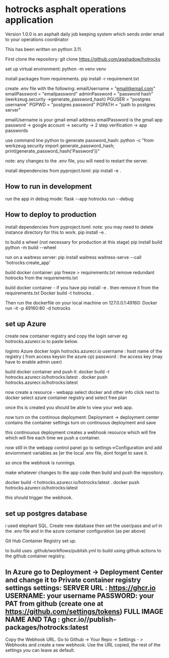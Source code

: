 # hotrocks asphalt operations application

Version 1.0.0 is an asphalt daily job keeping system which sends order email to your operations coordinator

This has been written on python 3.11.

First clone the repository:
git clone https://github.com/agshadow/hotrocks

set up virtual environment:
python -m venv venv

install packages from requirements.
pip install -r requirement.txt

create .env file with the following:
emailUsername = "email@email.com"
emailPassword = "emailpassword"
adminPassword = "password hash" (werkzeug.security ->generate_password_hash)
PGUSER = "postgres username"
PGPWD = "postgres password"
PGPATH = "path to postgres server"

emailUsername is your gmail email address
emailPassword is the gmail app password -> google account -> security -> 2 step verification -> app passwords

use command line python to generate password_hash:
python -c "from werkzeug.security import generate_password_hash; print(generate_password_hash('Password'))"

note: any changes to the .env file, you will need to restart the server.

install dependencies from pyproject.toml:
pip install -e .

## How to run in development

run the app in debug mode:
flask --app hotrocks run --debug

## How to deploy to production

install dependencies from pyproject.toml:
note: you may need to delete instance directory for this to work.
pip install -e .

to build a wheel (not necessary for production at this stage)
pip install build
python -m build --wheel

run on a waitress server:
pip install waitress
waitress-serve --call 'hotrocks:create_app'

build docker container:
pip freeze > requirements.txt
remove redundant hotrocks from the requirements.txt

build docker container - if you have pip install -e . then remove it from the requirements.txt
Docker build -t hotrocks .

Then run the dockerfile on your local machine on 127.0.0.1:49160:
Docker run -it -p 49160:80 -d hotrocks

## set up Azure

create new container registry and copy the login server eg hotrocks.azurecr.io to paste below.

loginto Azure
docker login hotrocks.azurecr.io
username : host name of the registry ( from access keysin the azure cp)
password : the access key (may have to enable admin user)

build docker container and push it:
docker build -t hotrocks.azurecr.io/hotrocks:latest .
docker push hotrocks.azurecr.io/hotrocks:latest

now create a resource - webapp
select docker and other info
click next to docker
select azure container registry
and select free plan

once ths is created you should be able to view your web app.

now turn on the continous deployment:
Deployment -> deployment center contains the container settings
turn on continuous deployment and save

this continouous deployment creates a webhook resource which will fire which will fire each time we push a container.

now still in the webapp control panel go to settings->Configuration and add enviornment variables as [er the local .env file, dont forget to save it.

so once the webhook is runnings.

make whatever changes to the app code then build and push the repository.

docker build -t hotrocks.azurecr.io/hotrocks:latest .
docker push hotrocks.azurecr.io/hotrocks:latest

this should trigger the webhook.

## set up postgres database

i used elephant SQL. Create new database then set the user/pass and url in the .env file and in the azure container configuration (as per above)



Git Hub Container Registry set up.

to build 
uses .github/workflows/publish.yml to build using github actions to the github container registry.

In Azure go to Deployment -> Deployment Center and change it to 
Private container registry settings settings:
SERVER URL : https://ghcr.io
USERNAME: your username
PASSWORD: your PAT from github (create one at https://github.com/settings/tokens)
FULL IMAGE NAME AND TAg : ghcr.io/<your username>/publish-packages/hotrocks:latest
----

Copy the Webhook URL.  Go to Github -> Your Repo -> Settings - > Webhooks and create a new webhook.  Use the URL copied, the rest of the settings you can leave as default.

